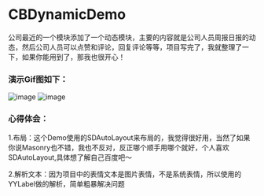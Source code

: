 # CBDynamicDemo

公司最近的一个模块添加了一个动态模块，主要的内容就是公司人员周报日报的动态，然后公司人员可以点赞和评论，回复评论等等，项目写完了，我就整理了一下，如果你能用到了，那我也很开心！


### 演示Gif图如下：
  
 ![image](https://github.com/ChangBoHua/CBDynamicDemo/blob/master/QQ20170719-143727-HD.gif)
 ![image](https://github.com/ChangBoHua/CBDynamicDemo/blob/master/QQ20170719-143600-HD.gif)

### 心得体会：
   
   1.布局：这个Demo使用的SDAutoLayout来布局的，我觉得很好用，当然了如果你说Masonry也不错，我也不反对，反正哪个顺手用哪个就好，个人喜欢SDAutoLayout,具体想了解自己百度吧～

   2.解析文本：因为项目中的表情文本是图片表情，不是系统表情，所以使用的YYLabel做的解析，简单粗暴解决问题

  



